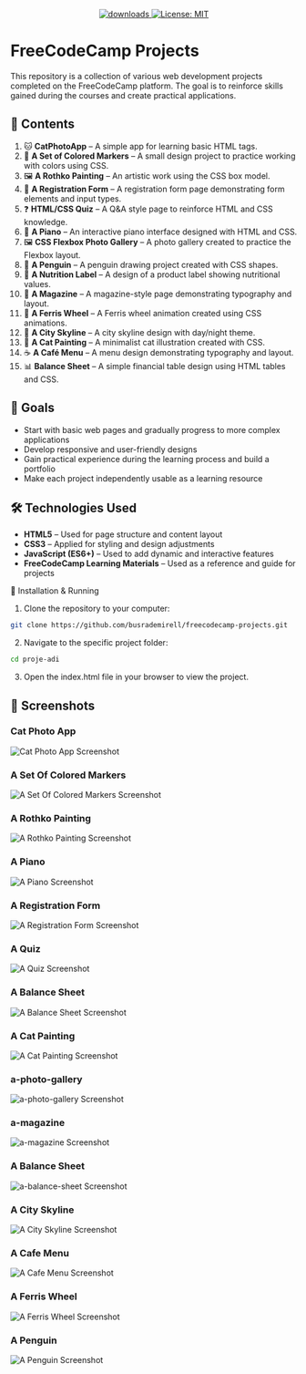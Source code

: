 <p align="center">
  <a href="https://github.com/busrademirell/freecodecamp-projects/blob/master/README.md">
    <img alt="downloads" src="https://img.shields.io/badge/English-En-blue" target="_blank" />
  </a>
  <a href="https://github.com/busrademirell/freecodecamp-projects/blob/master/doc/tr/README_tr.md">
    <img alt="License: MIT" src="https://img.shields.io/badge/Turkish-Tr-red" target="_blank" />
  </a>
</p>

# FreeCodeCamp Projects

This repository is a collection of various web development projects completed on the FreeCodeCamp platform. The goal is to reinforce skills gained during the courses and create practical applications.

## 📂 Contents

1. 🐱 **CatPhotoApp** – A simple app for learning basic HTML tags.
2. 🎨 **A Set of Colored Markers** – A small design project to practice working with colors using CSS.
3. 🖼️ **A Rothko Painting** – An artistic work using the CSS box model.
4. 📝 **A Registration Form** – A registration form page demonstrating form elements and input types.
5. ❓ **HTML/CSS Quiz** – A Q&A style page to reinforce HTML and CSS knowledge.
6. 🎹 **A Piano** – An interactive piano interface designed with HTML and CSS.
7. 🖼️ **CSS Flexbox Photo Gallery** – A photo gallery created to practice the Flexbox layout.
8. 🐧 **A Penguin** – A penguin drawing project created with CSS shapes.
9. 🥗 **A Nutrition Label** – A design of a product label showing nutritional values.
10. 📖 **A Magazine** – A magazine-style page demonstrating typography and layout.
11. 🎡 **A Ferris Wheel** – A Ferris wheel animation created using CSS animations.
12. 🌆 **A City Skyline** – A city skyline design with day/night theme.
13. 🎨 **A Cat Painting** – A minimalist cat illustration created with CSS.
14. ☕ **A Café Menu** – A menu design demonstrating typography and layout.
15. 📊 **Balance Sheet** – A simple financial table design using HTML tables and CSS.

## 🎯 Goals

- Start with basic web pages and gradually progress to more complex applications
- Develop responsive and user-friendly designs
- Gain practical experience during the learning process and build a portfolio
- Make each project independently usable as a learning resource

## 🛠️ Technologies Used

- **HTML5** – Used for page structure and content layout
- **CSS3** – Applied for styling and design adjustments
- **JavaScript (ES6+)** – Used to add dynamic and interactive features
- **FreeCodeCamp Learning Materials** – Used as a reference and guide for projects

🚀 Installation & Running

1. Clone the repository to your computer:

```bash
git clone https://github.com/busrademirell/freecodecamp-projects.git
```

2. Navigate to the specific project folder:

```bash
cd proje-adi
```

3. Open the index.html file in your browser to view the project.

## 📸 Screenshots

### Cat Photo App

![Cat Photo App Screenshot](screenshots/cat-photo-app.gif)

### A Set Of Colored Markers

![A Set Of Colored Markers Screenshot](screenshots/a-set-of-colored-markers.png)

### A Rothko Painting

![ A Rothko Painting Screenshot](screenshots/a-rothko-painting.png)

### A Piano

![A Piano Screenshot](screenshots/a-piano.png)

### A Registration Form

![A Registration Form Screenshot](screenshots/a-registration-form.gif)

### A Quiz

![A Quiz Screenshot](screenshots/a-quiz.gif)

### A Balance Sheet

![A Balance Sheet Screenshot](screenshots/a-balance-sheet.png)

### A Cat Painting

![ A Cat Painting Screenshot](screenshots/a-cat-painting.png)

### a-photo-gallery

![ a-photo-gallery Screenshot](screenshots/a-photo-gallery.gif)

### a-magazine

![ a-magazine Screenshot](screenshots/a-magazine.gif)

### A Balance Sheet

![ a-balance-sheet Screenshot](screenshots/a-balance-sheet.png)

### A City Skyline

![ A City Skyline Screenshot](screenshots/a-city-skyline.gif)

### A Cafe Menu

![ A Cafe Menu Screenshot](screenshots/a-cafe-menu.gif)

### A Ferris Wheel

![ A Ferris Wheel Screenshot](screenshots/a-ferris-wheel.gif)

### A Penguin

![ A Penguin Screenshot](screenshots/a-penguin.gif)
